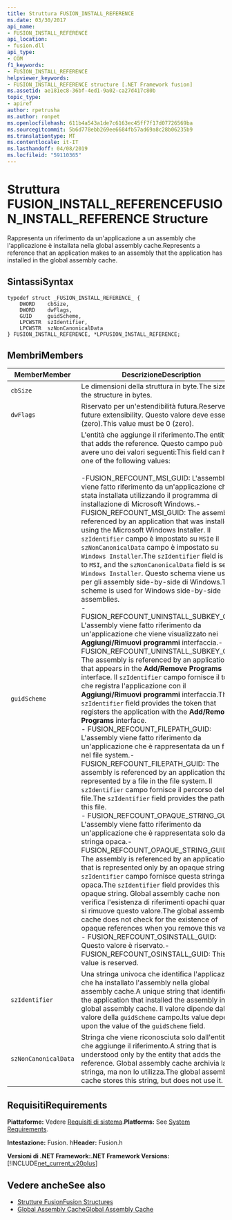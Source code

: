 ```yaml
---
title: Struttura FUSION_INSTALL_REFERENCE
ms.date: 03/30/2017
api_name:
- FUSION_INSTALL_REFERENCE
api_location:
- fusion.dll
api_type:
- COM
f1_keywords:
- FUSION_INSTALL_REFERENCE
helpviewer_keywords:
- FUSION_INSTALL_REFERENCE structure [.NET Framework fusion]
ms.assetid: ae181ec8-36bf-4ed1-9a02-ca27d417c80b
topic_type:
- apiref
author: rpetrusha
ms.author: ronpet
ms.openlocfilehash: 611b4a543a1de7c6163ec45ff7f17d07726569ba
ms.sourcegitcommit: 5b6d778ebb269ee6684fb57ad69a8c28b06235b9
ms.translationtype: MT
ms.contentlocale: it-IT
ms.lasthandoff: 04/08/2019
ms.locfileid: "59110365"
---
```

# <a name="fusioninstallreference-structure"></a><span data-ttu-id="0c0ad-102">Struttura FUSION_INSTALL_REFERENCE</span><span class="sxs-lookup"><span data-stu-id="0c0ad-102">FUSION_INSTALL_REFERENCE Structure</span></span>
<span data-ttu-id="0c0ad-103">Rappresenta un riferimento da un'applicazione a un assembly che l'applicazione è installata nella global assembly cache.</span><span class="sxs-lookup"><span data-stu-id="0c0ad-103">Represents a reference that an application makes to an assembly that the application has installed in the global assembly cache.</span></span>  
  
## <a name="syntax"></a><span data-ttu-id="0c0ad-104">Sintassi</span><span class="sxs-lookup"><span data-stu-id="0c0ad-104">Syntax</span></span>  
  
```  
typedef struct _FUSION_INSTALL_REFERENCE_ {  
    DWORD    cbSize,  
    DWORD    dwFlags,  
    GUID     guidScheme,  
    LPCWSTR  szIdentifier,  
    LPCWSTR  szNonCanonicalData  
} FUSION_INSTALL_REFERENCE, *LPFUSION_INSTALL_REFERENCE;  
```  
  
## <a name="members"></a><span data-ttu-id="0c0ad-105">Membri</span><span class="sxs-lookup"><span data-stu-id="0c0ad-105">Members</span></span>  
  
|<span data-ttu-id="0c0ad-106">Member</span><span class="sxs-lookup"><span data-stu-id="0c0ad-106">Member</span></span>|<span data-ttu-id="0c0ad-107">Descrizione</span><span class="sxs-lookup"><span data-stu-id="0c0ad-107">Description</span></span>|  
|------------|-----------------|  
|`cbSize`|<span data-ttu-id="0c0ad-108">Le dimensioni della struttura in byte.</span><span class="sxs-lookup"><span data-stu-id="0c0ad-108">The size of the structure in bytes.</span></span>|  
|`dwFlags`|<span data-ttu-id="0c0ad-109">Riservato per un'estendibilità futura.</span><span class="sxs-lookup"><span data-stu-id="0c0ad-109">Reserved for future extensibility.</span></span> <span data-ttu-id="0c0ad-110">Questo valore deve essere 0 (zero).</span><span class="sxs-lookup"><span data-stu-id="0c0ad-110">This value must be 0 (zero).</span></span>|  
|`guidScheme`|<span data-ttu-id="0c0ad-111">L'entità che aggiunge il riferimento.</span><span class="sxs-lookup"><span data-stu-id="0c0ad-111">The entity that adds the reference.</span></span> <span data-ttu-id="0c0ad-112">Questo campo può avere uno dei valori seguenti:</span><span class="sxs-lookup"><span data-stu-id="0c0ad-112">This field can have one of the following values:</span></span><br /><br /> <span data-ttu-id="0c0ad-113">-FUSION_REFCOUNT_MSI_GUID: L'assembly viene fatto riferimento da un'applicazione che è stata installata utilizzando il programma di installazione di Microsoft Windows.</span><span class="sxs-lookup"><span data-stu-id="0c0ad-113">-   FUSION_REFCOUNT_MSI_GUID: The assembly is referenced by an application that was installed using the Microsoft Windows Installer.</span></span> <span data-ttu-id="0c0ad-114">Il `szIdentifier` campo è impostato su `MSI`e il `szNonCanonicalData` campo è impostato su `Windows Installer`.</span><span class="sxs-lookup"><span data-stu-id="0c0ad-114">The `szIdentifier` field is set to `MSI`, and the `szNonCanonicalData` field is set to `Windows Installer`.</span></span> <span data-ttu-id="0c0ad-115">Questo schema viene usato per gli assembly side-by-side di Windows.</span><span class="sxs-lookup"><span data-stu-id="0c0ad-115">This scheme is used for Windows side-by-side assemblies.</span></span><br /><span data-ttu-id="0c0ad-116">-   FUSION_REFCOUNT_UNINSTALL_SUBKEY_GUID: L'assembly viene fatto riferimento da un'applicazione che viene visualizzato nei **Aggiungi/Rimuovi programmi** interfaccia.</span><span class="sxs-lookup"><span data-stu-id="0c0ad-116">-   FUSION_REFCOUNT_UNINSTALL_SUBKEY_GUID: The assembly is referenced by an application that appears in the **Add/Remove Programs** interface.</span></span> <span data-ttu-id="0c0ad-117">Il `szIdentifier` campo fornisce il token che registra l'applicazione con il **Aggiungi/Rimuovi programmi** interfaccia.</span><span class="sxs-lookup"><span data-stu-id="0c0ad-117">The `szIdentifier` field provides the token that registers the application with the **Add/Remove Programs** interface.</span></span><br /><span data-ttu-id="0c0ad-118">-   FUSION_REFCOUNT_FILEPATH_GUID: L'assembly viene fatto riferimento da un'applicazione che è rappresentata da un file nel file system.</span><span class="sxs-lookup"><span data-stu-id="0c0ad-118">-   FUSION_REFCOUNT_FILEPATH_GUID: The assembly is referenced by an application that is represented by a file in the file system.</span></span> <span data-ttu-id="0c0ad-119">Il `szIdentifier` campo fornisce il percorso del file.</span><span class="sxs-lookup"><span data-stu-id="0c0ad-119">The `szIdentifier` field provides the path to this file.</span></span><br /><span data-ttu-id="0c0ad-120">-   FUSION_REFCOUNT_OPAQUE_STRING_GUID: L'assembly viene fatto riferimento da un'applicazione che è rappresentata solo da una stringa opaca.</span><span class="sxs-lookup"><span data-stu-id="0c0ad-120">-   FUSION_REFCOUNT_OPAQUE_STRING_GUID: The assembly is referenced by an application that is represented only by an opaque string.</span></span> <span data-ttu-id="0c0ad-121">Il `szIdentifier` campo fornisce questa stringa opaca.</span><span class="sxs-lookup"><span data-stu-id="0c0ad-121">The `szIdentifier` field provides this opaque string.</span></span> <span data-ttu-id="0c0ad-122">Global assembly cache non verifica l'esistenza di riferimenti opachi quando si rimuove questo valore.</span><span class="sxs-lookup"><span data-stu-id="0c0ad-122">The global assembly cache does not check for the existence of opaque references when you remove this value.</span></span><br /><span data-ttu-id="0c0ad-123">-   FUSION_REFCOUNT_OSINSTALL_GUID: Questo valore è riservato.</span><span class="sxs-lookup"><span data-stu-id="0c0ad-123">-   FUSION_REFCOUNT_OSINSTALL_GUID: This value is reserved.</span></span>|  
|`szIdentifier`|<span data-ttu-id="0c0ad-124">Una stringa univoca che identifica l'applicazione che ha installato l'assembly nella global assembly cache.</span><span class="sxs-lookup"><span data-stu-id="0c0ad-124">A unique string that identifies the application that installed the assembly in the global assembly cache.</span></span> <span data-ttu-id="0c0ad-125">Il valore dipende dal valore della `guidScheme` campo.</span><span class="sxs-lookup"><span data-stu-id="0c0ad-125">Its value depends upon the value of the `guidScheme` field.</span></span>|  
|`szNonCanonicalData`|<span data-ttu-id="0c0ad-126">Stringa che viene riconosciuta solo dall'entità che aggiunge il riferimento.</span><span class="sxs-lookup"><span data-stu-id="0c0ad-126">A string that is understood only by the entity that adds the reference.</span></span> <span data-ttu-id="0c0ad-127">Global assembly cache archivia la stringa, ma non lo utilizza.</span><span class="sxs-lookup"><span data-stu-id="0c0ad-127">The global assembly cache stores this string, but does not use it.</span></span>|  
  
## <a name="requirements"></a><span data-ttu-id="0c0ad-128">Requisiti</span><span class="sxs-lookup"><span data-stu-id="0c0ad-128">Requirements</span></span>  
 <span data-ttu-id="0c0ad-129">**Piattaforme:** Vedere [Requisiti di sistema](../../../../docs/framework/get-started/system-requirements.md).</span><span class="sxs-lookup"><span data-stu-id="0c0ad-129">**Platforms:** See [System Requirements](../../../../docs/framework/get-started/system-requirements.md).</span></span>  
  
 <span data-ttu-id="0c0ad-130">**Intestazione:** Fusion. h</span><span class="sxs-lookup"><span data-stu-id="0c0ad-130">**Header:** Fusion.h</span></span>  
  
 **<span data-ttu-id="0c0ad-131">Versioni di .NET Framework:</span><span class="sxs-lookup"><span data-stu-id="0c0ad-131">.NET Framework Versions:</span></span>** [!INCLUDE[net_current_v20plus](../../../../includes/net-current-v20plus-md.md)]  
  
## <a name="see-also"></a><span data-ttu-id="0c0ad-132">Vedere anche</span><span class="sxs-lookup"><span data-stu-id="0c0ad-132">See also</span></span>

- [<span data-ttu-id="0c0ad-133">Strutture Fusion</span><span class="sxs-lookup"><span data-stu-id="0c0ad-133">Fusion Structures</span></span>](../../../../docs/framework/unmanaged-api/fusion/fusion-structures.md)
- [<span data-ttu-id="0c0ad-134">Global Assembly Cache</span><span class="sxs-lookup"><span data-stu-id="0c0ad-134">Global Assembly Cache</span></span>](../../../../docs/framework/app-domains/gac.md)
